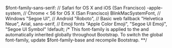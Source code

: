 $font-family-sans-serif:
// Safari for OS X and iOS (San Francisco)
-apple-system,
// Chrome < 56 for OS X (San Francisco)
BlinkMacSystemFont,
// Windows
"Segoe UI",
// Android
"Roboto",
// Basic web fallback
"Helvetica Neue", Arial, sans-serif,
// Emoji fonts
"Apple Color Emoji", "Segoe UI Emoji", "Segoe UI Symbol" !default;
/*
This font-family is applied to the <body> and automatically inherited globally throughout Bootstrap. To switch the global font-family, update $font-family-base and recompile Bootstrap. **/
